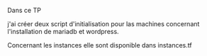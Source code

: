 Dans ce TP 

j'ai créer deux script d'initialisation pour las machines concernant l'installation de mariadb et wordpress.

Concernant les instances elle sont disponible dans instances.tf
